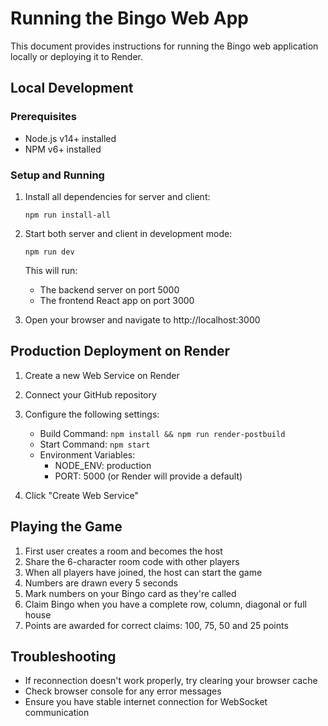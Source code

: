 # Running the Bingo Web App

This document provides instructions for running the Bingo web application locally or deploying it to Render.

## Local Development

### Prerequisites
- Node.js v14+ installed
- NPM v6+ installed

### Setup and Running

1. Install all dependencies for server and client:
   ```
   npm run install-all
   ```

2. Start both server and client in development mode:
   ```
   npm run dev
   ```
   This will run:
   - The backend server on port 5000
   - The frontend React app on port 3000

3. Open your browser and navigate to http://localhost:3000

## Production Deployment on Render

1. Create a new Web Service on Render

2. Connect your GitHub repository

3. Configure the following settings:
   - Build Command: `npm install && npm run render-postbuild`
   - Start Command: `npm start`
   - Environment Variables:
     - NODE_ENV: production
     - PORT: 5000 (or Render will provide a default)

4. Click "Create Web Service"

## Playing the Game

1. First user creates a room and becomes the host
2. Share the 6-character room code with other players
3. When all players have joined, the host can start the game
4. Numbers are drawn every 5 seconds
5. Mark numbers on your Bingo card as they're called
6. Claim Bingo when you have a complete row, column, diagonal or full house
7. Points are awarded for correct claims: 100, 75, 50 and 25 points

## Troubleshooting

- If reconnection doesn't work properly, try clearing your browser cache
- Check browser console for any error messages
- Ensure you have stable internet connection for WebSocket communication
